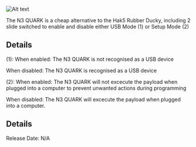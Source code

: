 ![Alt text]([https://assets.digitalocean.com/articles/alligator/boo.svg](https://github.com/p-i-c-o/n3/blob/main/N3%20Quark%20Utility%20Tool/n3_quark_header.png) "a title")

The N3 QUARK is a cheap alternative to the Hak5 Rubber Ducky, including 2 slide switched to enable and disable either USB Mode (1) or Setup Mode (2)

## Details

(1):
When enabled:
The N3 QUARK is not recognised as a USB device

When disabled:
The N3 QUARK is recognised as a USB device

(2):
When enabled:
The N3 QUARK will not excecute the payload when plugged into a computer to prevent unwanted actions during programming

When disabled:
The N3 QUARK will excecute the payload when plugged into a computer.


## Details
Release Date: N/A
